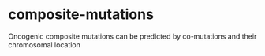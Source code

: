 # composite-mutations
Oncogenic composite mutations can be predicted by co-mutations and their chromosomal location
